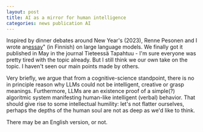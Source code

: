 ```yaml
---
layout: post
title: AI as a mirror for human intelligence
categories: news publication AI
---
```

Inspired by dinner debates around New Year's (2023), Renne Pesonen and I wrote an<a href="https://journal.fi/tt/article/view/131066/79967" target="_blank">essay</a>" (in Finnish) on large language models. We finally got it published in May in the journal Tieteessä Tapahtuu - I'm sure everyone was pretty tired with the topic already. But I still think we our own take on the topic. I haven't seen our main points made by others. 

Very briefly, we argue that from a cognitive-science standpoint, there is no in principle reason why LLMs could not be intelligent, creative or grasp meanings. Furthermore, LLMs are an existence proof of a simple(?) algoritmic system manifesting human-like intelligent (verbal) behavior. That should give rise to some intellectual humility: let's not flatter ourselves, perhaps the depths of the human soul are not as deep as we'd like to think. 

There may be an English version, or not.

<!--more-->
